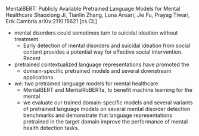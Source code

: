 MentalBERT: Publicly Available Pretrained Language Models for Mental Healthcare
Shaoxiong Ji, Tianlin Zhang, Luna Ansari, Jie Fu, Prayag Tiwari, Erik Cambria
arXiv:2110.15621 [cs.CL]

* mental disorders could sometimes turn to suicidal ideation without treatment.
  * Early detection of mental disorders and suicidal ideation from social
    content provides a potential way for effective social intervention. Recent
* pretrained contextualized language representations have promoted the
  * domain-specific pretrained models and several downstream applications.
* we: two pretrained language models for mental healthcare
  * MentalBERT and MentalRoBERTa, to benefit machine learning for the mental
  * we evaluate our trained domain-specific models and several variants of
    pretrained language models on several mental disorder detection benchmarks
    and demonstrate that language representations pretrained in the target
    domain improve the performance of mental health detection tasks. 
